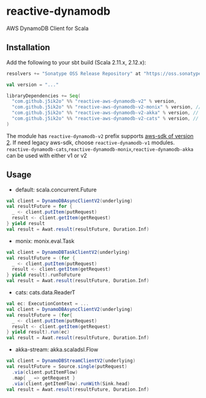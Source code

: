 # reactive-dynamodb

AWS DynamoDB Client for Scala

## Installation

Add the following to your sbt build (Scala 2.11.x, 2.12.x):

```scala
resolvers += "Sonatype OSS Release Repository" at "https://oss.sonatype.org/content/repositories/releases/"

val version = "..."

libraryDependencies += Seq(
  "com.github.j5ik2o" %% "reactive-aws-dynamodb-v2" % version,
  "com.github.j5ik2o" %% "reactive-aws-dynamodb-v2-monix" % version, // optional
  "com.github.j5ik2o" %% "reactive-aws-dynamodb-v2-akka" % version, // optional
  "com.github.j5ik2o" %% "reactive-aws-dynamodb-v2-cats" % version, // optional
)
```

The module has `reactive-dynamodb-v2` prefix supports [aws-sdk of version 2](https://github.com/aws/aws-sdk-java-v2).
If need legacy aws-sdk, choose `reactive-dynamodb-v1` modules. `reactive-dynamodb-cats`,`reactive-dynamodb-monix`,`reactive-dynamodb-akka` can be used with either v1 or v2

## Usage

- default: scala.concurrent.Future

```scala
val client = DynamoDBAsyncClientV2(underlying)
val resultFuture = for {
  _ <- client.putItem(putRequest)
  result <- client.getItem(getRequest)
} yield result
val result = Awat.result(resultFuture, Duration.Inf)
```

- monix: monix.eval.Task

```scala
val client = DynamoDBTaskClientV2(underlying)
val resultFuture = (for {
  _ <- client.putItem(putRequest)
  result <- client.getItem(getRequest)
} yield result).runToFuture
val result = Awat.result(resultFuture, Duration.Inf)
```

- cats: cats.data.ReaderT

```scala
val ec: ExecutionContext = ...
val client = DynamoDBAsyncClientV2(underlying)
val resultFuture = (for{
  _ <- client.putItem(putRequest)
  result <- client.getItem(getRequest)
} yield result).run(ec)
val result = Awat.result(resultFuture, Duration.Inf)
```

- akka-stream: akka.scaladsl.Flow

```scala
val client = DynamoDBStreamClientV2(underlying)
val resultFuture = Source.single(putRequest)
  .via(client.putItemFlow)
  .map{ _ => getRequest }
  .via(client.getItemFlow).runWith(Sink.head)
val result = Awat.result(resultFuture, Duration.Inf)
```

